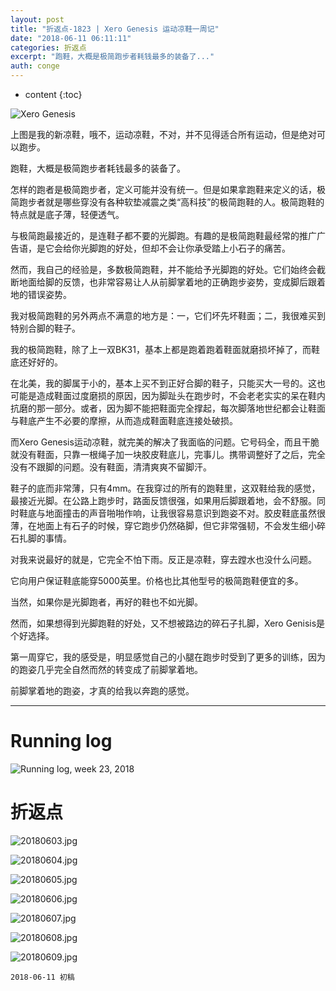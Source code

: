 ```yaml
---
layout: post
title: "折返点-1823 | Xero Genesis 运动凉鞋一周记"
date: "2018-06-11 06:11:11"
categories: 折返点
excerpt: "跑鞋，大概是极简跑步者耗钱最多的装备了..."
auth: conge
---
```

* content
{:toc}

![Xero Genesis](/assets/images/折返点/118382-426ef0f0679e4169.png)

上图是我的新凉鞋，哦不，运动凉鞋，不对，并不见得适合所有运动，但是绝对可以跑步。

跑鞋，大概是极简跑步者耗钱最多的装备了。

怎样的跑者是极简跑步者，定义可能并没有统一。但是如果拿跑鞋来定义的话，极简跑步者就是哪些穿没有各种软垫减震之类“高科技”的极简跑鞋的人。极简跑鞋的特点就是底子薄，轻便透气。

与极简跑最接近的，是连鞋子都不要的光脚跑。有趣的是极简跑鞋最经常的推广广告语，是它会给你光脚跑的好处，但却不会让你承受踏上小石子的痛苦。

然而，我自己的经验是，多数极简跑鞋，并不能给予光脚跑的好处。它们始终会截断地面给脚的反馈，也非常容易让人从前脚掌着地的正确跑步姿势，变成脚后跟着地的错误姿势。

我对极简跑鞋的另外两点不满意的地方是：一，它们坏先坏鞋面；二，我很难买到特别合脚的鞋子。

我的极简跑鞋，除了上一双BK31，基本上都是跑着跑着鞋面就磨损坏掉了，而鞋底还好好的。

在北美，我的脚属于小的，基本上买不到正好合脚的鞋子，只能买大一号的。这也可能是造成鞋面过度磨损的原因，因为脚趾头在跑步时，不会老老实实的呆在鞋内抗磨的那一部分。或者，因为脚不能把鞋面完全撑起，每次脚落地世纪都会让鞋面与鞋底产生不必要的摩擦，从而造成鞋面鞋底连接处破损。

而Xero Genesis运动凉鞋，就完美的解决了我面临的问题。它号码全，而且干脆就没有鞋面，只靠一根绳子加一块胶皮鞋底儿，完事儿。携带调整好了之后，完全没有不跟脚的问题。没有鞋面，清清爽爽不留脚汗。

鞋子的底而非常薄，只有4mm。在我穿过的所有的跑鞋里，这双鞋给我的感觉，最接近光脚。在公路上跑步时，路面反馈很强，如果用后脚跟着地，会不舒服。同时鞋底与地面撞击的声音啪啪作响，让我很容易意识到跑姿不对。胶皮鞋底虽然很薄，在地面上有石子的时候，穿它跑步仍然硌脚，但它非常强韧，不会发生细小碎石扎脚的事情。

对我来说最好的就是，它完全不怕下雨。反正是凉鞋，穿去蹚水也没什么问题。

它向用户保证鞋底能穿5000英里。价格也比其他型号的极简跑鞋便宜的多。

当然，如果你是光脚跑者，再好的鞋也不如光脚。

然而，如果想得到光脚跑鞋的好处，又不想被路边的碎石子扎脚，Xero Genisis是个好选择。

第一周穿它，我的感受是，明显感觉自己的小腿在跑步时受到了更多的训练，因为的跑姿几乎完全自然而然的转变成了前脚掌着地。

前脚掌着地的跑姿，才真的给我以奔跑的感觉。

-----

# Running log
![Running log, week 23, 2018](/assets/images/折返点/118382-bac501863cde6b0d.png)

# 折返点

![20180603.jpg](/assets/images/折返点/118382-c679522b8625605b.jpg)

![20180604.jpg](/assets/images/折返点/118382-eb8a98651888394c.jpg)

![20180605.jpg](/assets/images/折返点/118382-7f64a31d1ba882c5.jpg)

![20180606.jpg](/assets/images/折返点/118382-7c00c9967762b3b8.jpg)

![20180607.jpg](/assets/images/折返点/118382-7177242abca057a9.jpg)

![20180608.jpg](/assets/images/折返点/118382-34f9e9445b2bd1c5.jpg)

![20180609.jpg](/assets/images/折返点/118382-9dd960776b3ab066.jpg)

```
2018-06-11 初稿
```
